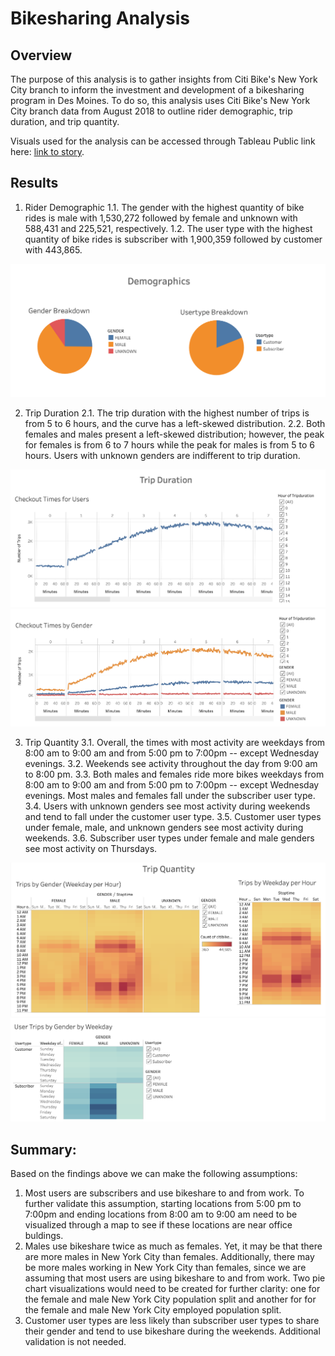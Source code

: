 # Bikesharing Analysis

## Overview
The purpose of this analysis is to gather insights from Citi Bike's New York City branch to inform the investment and development of a bikesharing program in Des Moines. To do so, this analysis uses Citi Bike's New York City branch data from August 2018 to outline rider demographic, trip duration, and trip quantity.   

Visuals used for the analysis can be accessed through Tableau Public link here: [link to story](https://us-west-2b.online.tableau.com/t/elisam/views/Bikesharing_Tableau_Challenge_D2/BikeSharingAnalysis/elisasd11@gmail.com/471a6b5e-587f-4cbe-84b6-24a07fed43b4?:display_count=n&:showVizHome=n&:origin=viz_share_link). 

## Results
1. Rider Demographic
1.1. The gender with the highest quantity of bike rides is male with 1,530,272 followed by female and unknown with 588,431 and 225,521, respectively. 
1.2. The user type with the highest quantity of bike rides is subscriber with 1,900,359 followed by customer with 443,865. 

![](demographics.png)

2. Trip Duration
2.1. The trip duration with the highest number of trips is from 5 to 6 hours, and the curve has a left-skewed distribution. 
2.2. Both females and males present a left-skewed distribution; however, the peak for females is from 6 to 7 hours while the peak for males is from 5 to 6 hours. Users with unknown genders are indifferent to trip duration. 

![](trip_duration.png)
![](checkout_times_byGender.png)

3. Trip Quantity
3.1. Overall, the times with most activity are weekdays from 8:00 am to 9:00 am and from 5:00 pm to 7:00pm -- except Wednesday evenings. 
3.2. Weekends see activity throughout the day from 9:00 am to 8:00 pm. 
3.3. Both males and females ride more bikes weekdays from 8:00 am to 9:00 am and from 5:00 pm to 7:00pm -- except Wednesday evenings. Most males and females fall under the subscriber user type. 
3.4. Users with unknown genders see most activity during weekends and tend to fall under the customer user type. 
3.5. Customer user types under female, male, and unknown genders see most activity during weekends. 
3.6. Subscriber user types under female and male genders see most activity on Thursdays. 

![](trip_quantity.png)
![](user_trips_byGenderbyWeekday.png)

## Summary:
Based on the findings above we can make the following assumptions: 
1. Most users are subscribers and use bikeshare to and from work. To further validate this assumption, starting locations from 5:00 pm to 7:00pm and ending locations from 8:00 am to 9:00 am need to be visualized through a map to see if these locations are near office buldings.  
2. Males use bikeshare twice as much as females. Yet, it may be that there are more males in New York City than females. Additionally, there may be more males working in New York City than females, since we are assuming that most users are using bikeshare to and from work. Two pie chart visualizations would need to be created for further clarity: one for the female and male New York City population split and another for for the female and male New York City employed population split. 
3. Customer user types are less likely than subscriber user types to share their gender and tend to use bikeshare during the weekends. Additional validation is not needed. 
